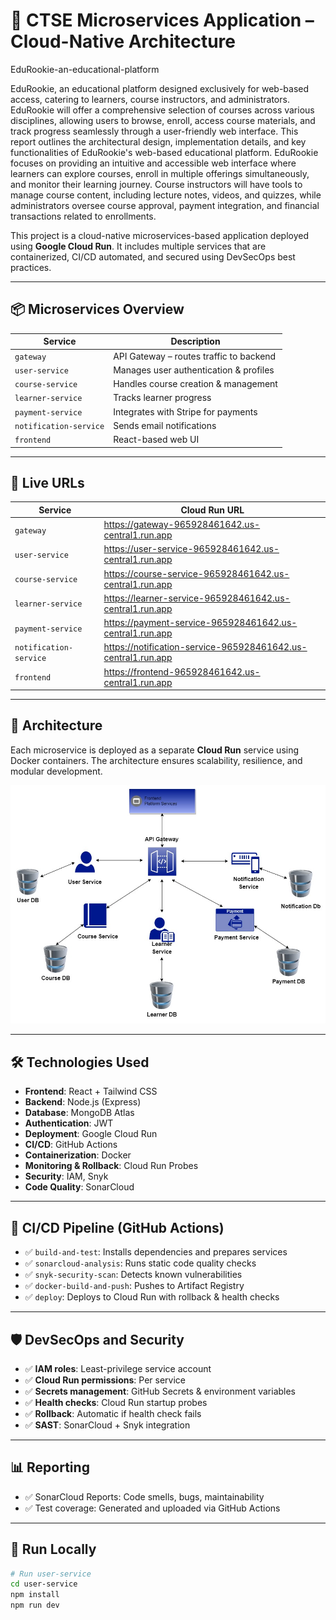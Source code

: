 # 🎯 CTSE Microservices Application – Cloud-Native Architecture

EduRookie-an-educational-platform

EduRookie, an educational platform designed exclusively for web-based access, catering to learners, course instructors, and administrators. EduRookie will offer a comprehensive selection of courses across various disciplines, allowing users to browse, enroll, access course materials, and track progress seamlessly through a user-friendly web interface. This report outlines the architectural design, implementation details, and key functionalities of EduRookie's web-based educational platform.
EduRookie focuses on providing an intuitive and accessible web interface where learners can explore courses, enroll in multiple offerings simultaneously, and monitor their learning journey. Course instructors will have tools to manage course content, including lecture notes, videos, and quizzes, while administrators oversee course approval, payment integration, and financial transactions related to enrollments.

This project is a cloud-native microservices-based application deployed using **Google Cloud Run**. It includes multiple services that are containerized, CI/CD automated, and secured using DevSecOps best practices.

---

## 📦 Microservices Overview

| Service                | Description                             |
| ---------------------- | --------------------------------------- |
| `gateway`              | API Gateway – routes traffic to backend |
| `user-service`         | Manages user authentication & profiles  |
| `course-service`       | Handles course creation & management    |
| `learner-service`      | Tracks learner progress                 |
| `payment-service`      | Integrates with Stripe for payments     |
| `notification-service` | Sends email notifications               |
| `frontend`             | React-based web UI                      |

---

## 🚀 Live URLs

| Service                | Cloud Run URL                                                 |
| ---------------------- | ------------------------------------------------------------- |
| `gateway`              | https://gateway-965928461642.us-central1.run.app              |
| `user-service`         | https://user-service-965928461642.us-central1.run.app         |
| `course-service`       | https://course-service-965928461642.us-central1.run.app       |
| `learner-service`      | https://learner-service-965928461642.us-central1.run.app      |
| `payment-service`      | https://payment-service-965928461642.us-central1.run.app      |
| `notification-service` | https://notification-service-965928461642.us-central1.run.app |
| `frontend`             | https://frontend-965928461642.us-central1.run.app             |

---

## 🧠 Architecture

Each microservice is deployed as a separate **Cloud Run** service using Docker containers. The architecture ensures scalability, resilience, and modular development.

![Architecture Diagram](/Resources/Architecture_Diagram.jpg)

---

## 🛠️ Technologies Used

- **Frontend**: React + Tailwind CSS
- **Backend**: Node.js (Express)
- **Database**: MongoDB Atlas
- **Authentication**: JWT
- **Deployment**: Google Cloud Run
- **CI/CD**: GitHub Actions
- **Containerization**: Docker
- **Monitoring & Rollback**: Cloud Run Probes
- **Security**: IAM, Snyk
- **Code Quality**: SonarCloud

---

## 🔄 CI/CD Pipeline (GitHub Actions)

- ✅ `build-and-test`: Installs dependencies and prepares services
- ✅ `sonarcloud-analysis`: Runs static code quality checks
- ✅ `snyk-security-scan`: Detects known vulnerabilities
- ✅ `docker-build-and-push`: Pushes to Artifact Registry
- ✅ `deploy`: Deploys to Cloud Run with rollback & health checks

---

## 🛡️ DevSecOps and Security

- ✅ **IAM roles**: Least-privilege service account
- ✅ **Cloud Run permissions**: Per service
- ✅ **Secrets management**: GitHub Secrets & environment variables
- ✅ **Health checks**: Cloud Run startup probes
- ✅ **Rollback**: Automatic if health check fails
- ✅ **SAST**: SonarCloud + Snyk integration

---

## 📊 Reporting

- ✅ SonarCloud Reports: Code smells, bugs, maintainability
- ✅ Test coverage: Generated and uploaded via GitHub Actions

---

## 🧪 Run Locally

```bash
# Run user-service
cd user-service
npm install
npm run dev
```
